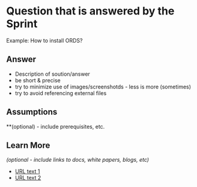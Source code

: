 # Question that is answered by the Sprint
Example: How to install ORDS? 

## Answer
* Description of soution/answer
* be short & precise
* try to minimize use of images/screenshotds - less is more (sometimes)
* try to avoid referencing external files

## Assumptions
**(optional) - include prerequisites, etc.

## Learn More

*(optional - include links to docs, white papers, blogs, etc)*

* [URL text 1](http://docs.oracle.com)
* [URL text 2](http://docs.oracle.com)


